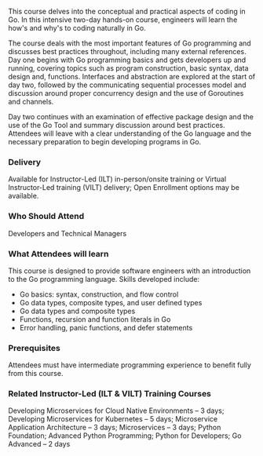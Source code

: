<!-- Go Foundation -->

This course delves into the conceptual and practical aspects of coding in Go. In this intensive two-day hands-on course, engineers will learn the how's and why's to coding naturally in Go.

The course deals with the most important features of Go programming and discusses best practices throughout, including many external references. Day one begins with Go programming basics and gets developers up and running, covering topics such as program construction, basic syntax, data design and, functions. Interfaces and abstraction are explored at the start of day two, followed by the communicating sequential processes model and discussion around proper concurrency design and the use of Goroutines and channels.

Day two continues with an examination of effective package design and the use of the Go Tool and summary discussion around best practices. Attendees will leave with a clear understanding of the Go language and the necessary preparation to begin developing programs in Go.


### Delivery

Available for Instructor-Led (ILT) in-person/onsite training or Virtual Instructor-Led training (VILT) delivery; Open Enrollment options may be available.


### Who Should Attend

Developers and Technical Managers


### What Attendees will learn

This course is designed to provide software engineers with an introduction to the Go programming language. Skills developed include:

- Go basics: syntax, construction, and flow control
- Go data types, composite types, and user defined types
- Go data types and composite types
- Functions, recursion and function literals in Go
- Error handling, panic functions, and defer statements


### Prerequisites

Attendees must have intermediate programming experience to benefit fully from this course.


### Related  Instructor-Led (ILT & VILT) Training Courses

Developing Microservices for Cloud Native Environments – 3 days; Developing Microservices for Kubernetes – 5 days; Microservice Application Architecture – 3 days; Microservices – 3 days; Python Foundation; Advanced Python Programming; Python for Developers; Go Advanced – 2 days



